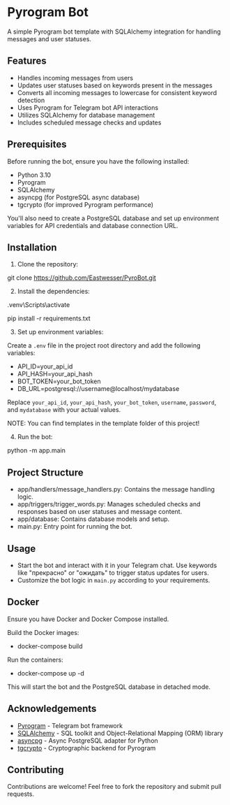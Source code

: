 # Pyrogram Bot

A simple Pyrogram bot template with SQLAlchemy integration for handling messages and user statuses.

## Features

- Handles incoming messages from users
- Updates user statuses based on keywords present in the messages
- Converts all incoming messages to lowercase for consistent keyword detection
- Uses Pyrogram for Telegram bot API interactions
- Utilizes SQLAlchemy for database management
- Includes scheduled message checks and updates

## Prerequisites

Before running the bot, ensure you have the following installed:

- Python 3.10
- Pyrogram
- SQLAlchemy
- asyncpg (for PostgreSQL async database)
- tgcrypto (for improved Pyrogram performance)

You'll also need to create a PostgreSQL database and set up environment variables for API credentials and database
connection URL.

## Installation

1. Clone the repository:

git clone https://github.com/Eastwesser/PyroBot.git

2. Install the dependencies:

.venv\Scripts\activate

pip install -r requirements.txt

3. Set up environment variables:

Create a `.env` file in the project root directory and add the following variables:

- API_ID=your_api_id
- API_HASH=your_api_hash
- BOT_TOKEN=your_bot_token
- DB_URL=postgresql://username@localhost/mydatabase

Replace `your_api_id`, `your_api_hash`, `your_bot_token`, `username`, `password`, and `mydatabase` with your actual
values.

NOTE: You can find templates in the template folder of this project!

4. Run the bot:

python -m app.main 

## Project Structure

- app/handlers/message_handlers.py: Contains the message handling logic.
- app/triggers/trigger_words.py: Manages scheduled checks and responses based on user statuses and message content.
- app/database: Contains database models and setup.
- main.py: Entry point for running the bot.

## Usage

- Start the bot and interact with it in your Telegram chat. Use keywords like "прекрасно" or "ожидать" to trigger status
  updates for users.
- Customize the bot logic in `main.py` according to your requirements.

## Docker

Ensure you have Docker and Docker Compose installed.

Build the Docker images:

- docker-compose build

Run the containers:

- docker-compose up -d

This will start the bot and the PostgreSQL database in detached mode.

## Acknowledgements

- [Pyrogram](https://github.com/pyrogram/pyrogram) - Telegram bot framework
- [SQLAlchemy](https://www.sqlalchemy.org/) - SQL toolkit and Object-Relational Mapping (ORM) library
- [asyncpg](https://pypi.org/project/asyncpg/) - Async PostgreSQL adapter for Python
- [tgcrypto](https://pypi.org/project/tgcrypto/) - Cryptographic backend for Pyrogram

## Contributing

Contributions are welcome! Feel free to fork the repository and submit pull requests.
